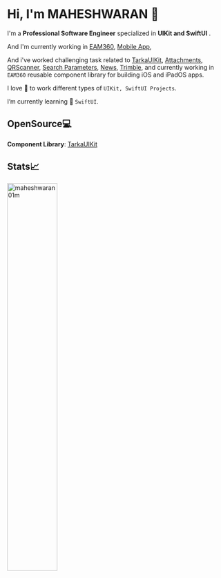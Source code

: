 
<!--
**maheshwaran01m/maheshwaran01m** is a ✨ _special_ ✨ repository because its `README.md` (this file) appears on your GitHub profile.

### Hi there 👋
Here are some ideas to get you started:

- 🔭 I’m currently working on ...
- 🌱 I’m currently learning ...
- 👯 I’m looking to collaborate on ...
- 🤔 I’m looking for help with ...
- 💬 Ask me about ...
- 📫 How to reach me: ...
- 😄 Pronouns: ...
- ⚡ Fun fact: ...
  
-->

# Hi, I'm MAHESHWARAN 👋

I'm a **Professional Software Engineer** specialized in **UIKit and SwiftUI** .

And I'm currently working in [EAM360](https://eam360.com), [Mobile App](https://apps.apple.com/in/app/eam360-mobile-app-for-maximo/id1076817566),

And i've worked challenging task related to  [TarkaUIKit](https://github.com/tarkalabs/tarka-ui-kit-ios.git), [Attachments](https://github.com/maheshwaran01m/Attachments), [QRScanner](https://github.com/maheshwaran01m/QRScanner),
[Search Parameters](https://github.com/maheshwaran01m/Searchify), [News](https://github.com/maheshwaran01m/News), [Trimble](https://geospatial.trimble.com/en/resources/blog/trimble-eam360), and currently working in `EAM360` reusable component library for building iOS and iPadOS apps.
  
I love 🎯 to work different types of `UIKit, SwiftUI Projects`.

I’m currently learning 🌱 `SwiftUI`.


## OpenSource💻

**Component Library**: [TarkaUIKit](https://github.com/tarkalabs/tarka-ui-kit-ios.git)



## Stats📈

<p align="leading"> 
  <img width="48%" src="https://github-readme-streak-stats.herokuapp.com/?user=maheshwaran01m&theme=highcontrast&hide_border=true" alt="maheshwaran01m" />
  </p>

<!--
<p align="leading">

  <img width="48%" src="https://github-readme-stats.vercel.app/api?username=maheshwaran01m&show_icons=true&theme=dracula&title_color=ff8000&text_color=ffffff&locale=en&hide_border=true" alt="maheshwaran01m"/> 
</p>

  <p align="leading">
<img width="40%" src="https://github-readme-stats.vercel.app/api/top-langs?username=maheshwaran01m&show_icons=true&theme=dracula&title_color=ff8000&text_color=ffffff&locale=en&layout=compact&hide_border=true" alt="maheshwaran01m" /> 
  </p>

  ![Apple](https://img.shields.io/badge/Apple-%23000000.svg?style=for-the-badge&logo=apple&logoColor=white) ![Swift](https://img.shields.io/badge/swift-F54A2A?style=for-the-badge&logo=swift&logoColor=white) ![iOS](https://img.shields.io/badge/iOS-000000?style=for-the-badge&logo=ios&logoColor=white) ![macOS](https://img.shields.io/badge/mac%20os-000000?style=for-the-badge&logo=macos&logoColor=F0F0F0)
   -->   
